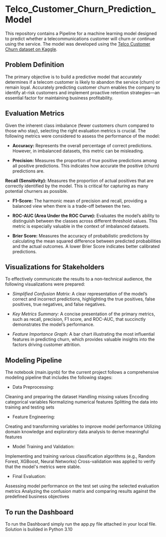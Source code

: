 # Telco_Customer_Churn_Prediction_Model

This repository contains a Pipeline for a machine learning model designed to predict whether a telecommunications customer will churn or continue using the service. The model was developed using the [Telco Customer Churn dataset on Kaggle](https://www.kaggle.com/datasets/blastchar/telco-customer-churn/data).

## Problem Definition
The primary objective is to build a predictive model that accurately determines if a telecom customer is likely to abandon the service (churn) or remain loyal. Accurately predicting customer churn enables the company to identify at-risk customers and implement proactive retention strategies—an essential factor for maintaining business profitability.

## Evaluation Metrics
Given the inherent class imbalance (fewer customers churn compared to those who stay), selecting the right evaluation metrics is crucial. The following metrics were considered to assess the performance of the model:

* **Accuracy:**
Represents the overall percentage of correct predictions. However, in imbalanced datasets, this metric can be misleading.

* **Precision:**
Measures the proportion of true positive predictions among all positive predictions. This indicates how accurate the positive (churn) predictions are.

**Recall (Sensitivity):**
Measures the proportion of actual positives that are correctly identified by the model. This is critical for capturing as many potential churners as possible.

* **F1-Score:**
The harmonic mean of precision and recall, providing a balanced view when there is a trade-off between the two.

* **ROC-AUC (Area Under the ROC Curve):**
Evaluates the model’s ability to distinguish between the classes across different threshold values. This metric is especially valuable in the context of imbalanced datasets.

* **Brier Score:**
Measures the accuracy of probabilistic predictions by calculating the mean squared difference between predicted probabilities and the actual outcomes. A lower Brier Score indicates better calibrated predictions.

## Visualizations for Stakeholders
To effectively communicate the results to a non-technical audience, the following visualizations were prepared:

* *Simplified Confusion Matrix:*
A clear representation of the model’s correct and incorrect predictions, highlighting the true positives, false positives, true negatives, and false negatives.

* *Key Metrics Summary:*
A concise presentation of the primary metrics, such as recall, precision, F1 score, and ROC-AUC, that succinctly demonstrates the model’s performance.

* *Feature Importance Graph:*
A bar chart illustrating the most influential features in predicting churn, which provides valuable insights into the factors driving customer attrition.

## Modeling Pipeline
The notebook (main.ipynb) for the current project follows a comprehensive modeling pipeline that includes the following stages:

* Data Preprocessing:

Cleaning and preparing the dataset
Handling missing values
Encoding categorical variables
Normalizing numerical features
Splitting the data into training and testing sets

* Feature Engineering:

Creating and transforming variables to improve model performance
Utilizing domain knowledge and exploratory data analysis to derive meaningful features

* Model Training and Validation:

Implementing and training various classification algorithms (e.g., Random Forest, XGBoost, Neural Networks)
Cross-validation was applied to verify that the model's metrics were stable.

* Final Evaluation:

Assessing model performance on the test set using the selected evaluation metrics
Analyzing the confusion matrix and comparing results against the predefined business objectives

## To run the Dashboard
To run the Dashboard simply run the app.py file attached in your local file. Solution is builded in Python 3.10
